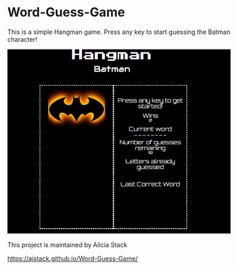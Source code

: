 # Word-Guess-Game


This is a simple Hangman game. Press any key to start guessing the Batman character!

![Alt Text](https://github.com/ajstack/Word-Guess-Game/blob/master/assets/images/Hangman.gif)

This project is maintained by Alicia Stack

https://ajstack.github.io/Word-Guess-Game/
